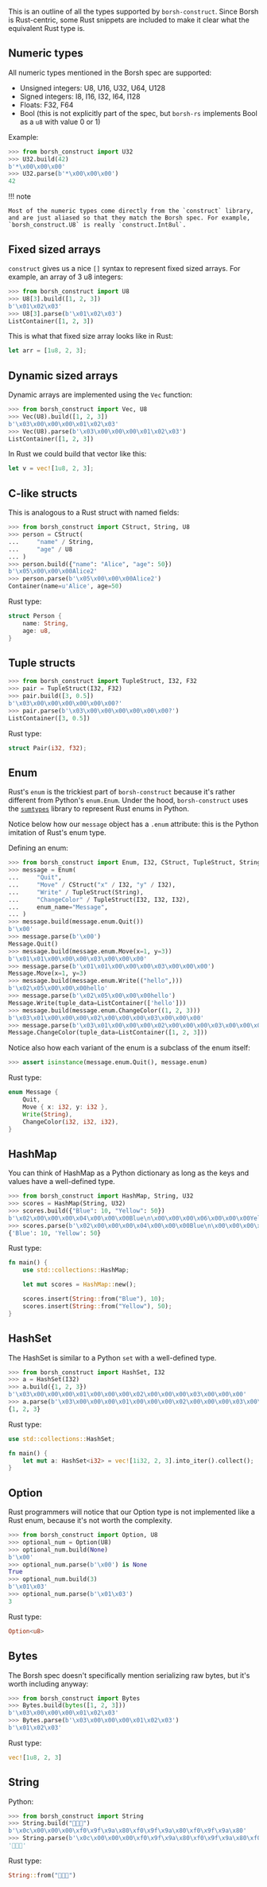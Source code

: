 This is an outline of all the types supported by `borsh-construct`. Since Borsh is Rust-centric, some Rust snippets are included to make it clear what the equivalent Rust type is.

## Numeric types

All numeric types mentioned in the Borsh spec are supported:

- Unsigned integers: U8, U16, U32, U64, U128
- Signed integers: I8, I16, I32, I64, I128
- Floats: F32, F64
- Bool (this is not explicitly part of the spec, but `borsh-rs` implements Bool as a `u8` with value 0 or 1)

Example:

```python
>>> from borsh_construct import U32
>>> U32.build(42)
b'*\x00\x00\x00'
>>> U32.parse(b'*\x00\x00\x00')
42

```


!!! note

    Most of the numeric types come directly from the `construct` library, and are just aliased so that they match the Borsh spec. For example, `borsh_construct.U8` is really `construct.Int8ul`.

## Fixed sized arrays

`construct` gives us a nice `[]` syntax to represent fixed sized arrays. For example, an array of 3 u8 integers:

```python
>>> from borsh_construct import U8
>>> U8[3].build([1, 2, 3])
b'\x01\x02\x03'
>>> U8[3].parse(b'\x01\x02\x03')
ListContainer([1, 2, 3])

```

This is what that fixed size array looks like in Rust:

```rust
let arr = [1u8, 2, 3];

```

## Dynamic sized arrays

Dynamic arrays are implemented using the `Vec` function:

```python
>>> from borsh_construct import Vec, U8
>>> Vec(U8).build([1, 2, 3])
b'\x03\x00\x00\x00\x01\x02\x03'
>>> Vec(U8).parse(b'\x03\x00\x00\x00\x01\x02\x03')
ListContainer([1, 2, 3])

```

In Rust we could build that vector like this:

```rust
let v = vec![1u8, 2, 3];

```

## C-like structs

This is analogous to a Rust struct with named fields:

```python
>>> from borsh_construct import CStruct, String, U8
>>> person = CStruct(
...     "name" / String,
...     "age" / U8
... )
>>> person.build({"name": "Alice", "age": 50})
b'\x05\x00\x00\x00Alice2'
>>> person.parse(b'\x05\x00\x00\x00Alice2')
Container(name=u'Alice', age=50)

```
Rust type:
```rust
struct Person {
    name: String,
    age: u8,
}

```

## Tuple structs
```python
>>> from borsh_construct import TupleStruct, I32, F32
>>> pair = TupleStruct(I32, F32)
>>> pair.build([3, 0.5])
b'\x03\x00\x00\x00\x00\x00\x00?'
>>> pair.parse(b'\x03\x00\x00\x00\x00\x00\x00?')
ListContainer([3, 0.5])

```
Rust type:
```rust
struct Pair(i32, f32);

```


## Enum

Rust's `enum` is the trickiest part of `borsh-construct` because it's rather different from Python's `enum.Enum`. Under the hood, `borsh-construct` uses the [`sumtypes`](https://sumtypes.readthedocs.io/en/latest/) library to represent Rust enums in Python.

Notice below how our `message` object has a `.enum` attribute: this is the Python imitation of Rust's enum type.

Defining an enum:

```python
>>> from borsh_construct import Enum, I32, CStruct, TupleStruct, String
>>> message = Enum(
...     "Quit",
...     "Move" / CStruct("x" / I32, "y" / I32),
...     "Write" / TupleStruct(String),
...     "ChangeColor" / TupleStruct(I32, I32, I32),
...     enum_name="Message",
... )
>>> message.build(message.enum.Quit())
b'\x00'
>>> message.parse(b'\x00')
Message.Quit()
>>> message.build(message.enum.Move(x=1, y=3))
b'\x01\x01\x00\x00\x00\x03\x00\x00\x00'
>>> message.parse(b'\x01\x01\x00\x00\x00\x03\x00\x00\x00')
Message.Move(x=1, y=3)
>>> message.build(message.enum.Write(("hello",)))
b'\x02\x05\x00\x00\x00hello'
>>> message.parse(b'\x02\x05\x00\x00\x00hello')
Message.Write(tuple_data=ListContainer(['hello']))
>>> message.build(message.enum.ChangeColor((1, 2, 3)))
b'\x03\x01\x00\x00\x00\x02\x00\x00\x00\x03\x00\x00\x00'
>>> message.parse(b'\x03\x01\x00\x00\x00\x02\x00\x00\x00\x03\x00\x00\x00')
Message.ChangeColor(tuple_data=ListContainer([1, 2, 3]))

```

Notice also how each variant of the enum is a subclass of the enum itself:

```python
>>> assert isinstance(message.enum.Quit(), message.enum)

```

Rust type:
```rust
enum Message {
    Quit,
    Move { x: i32, y: i32 },
    Write(String),
    ChangeColor(i32, i32, i32),
}
```

## HashMap

You can think of HashMap as a Python dictionary as long as the keys and values have a well-defined type.

```python
>>> from borsh_construct import HashMap, String, U32
>>> scores = HashMap(String, U32)
>>> scores.build({"Blue": 10, "Yellow": 50})
b'\x02\x00\x00\x00\x04\x00\x00\x00Blue\n\x00\x00\x00\x06\x00\x00\x00Yellow2\x00\x00\x00'
>>> scores.parse(b'\x02\x00\x00\x00\x04\x00\x00\x00Blue\n\x00\x00\x00\x06\x00\x00\x00Yellow2\x00\x00\x00')
{'Blue': 10, 'Yellow': 50}

```
Rust type:
```rust
fn main() {
    use std::collections::HashMap;

    let mut scores = HashMap::new();

    scores.insert(String::from("Blue"), 10);
    scores.insert(String::from("Yellow"), 50);
}
```

## HashSet

The HashSet is similar to a Python `set` with a well-defined type.

```python
>>> from borsh_construct import HashSet, I32
>>> a = HashSet(I32)
>>> a.build({1, 2, 3})
b'\x03\x00\x00\x00\x01\x00\x00\x00\x02\x00\x00\x00\x03\x00\x00\x00'
>>> a.parse(b'\x03\x00\x00\x00\x01\x00\x00\x00\x02\x00\x00\x00\x03\x00\x00\x00')
{1, 2, 3}

```
Rust type:
```rust
use std::collections::HashSet;

fn main() {
    let mut a: HashSet<i32> = vec![1i32, 2, 3].into_iter().collect();
}

```

## Option

Rust programmers will notice that our Option type is not implemented like a Rust enum, because it's not worth the complexity.

```python
>>> from borsh_construct import Option, U8
>>> optional_num = Option(U8)
>>> optional_num.build(None)
b'\x00'
>>> optional_num.parse(b'\x00') is None
True
>>> optional_num.build(3)
b'\x01\x03'
>>> optional_num.parse(b'\x01\x03')
3

```
Rust type:
```rust
Option<u8>
```

## Bytes

The Borsh spec doesn't specifically mention serializing raw bytes, but it's worth including anyway:

```python
>>> from borsh_construct import Bytes
>>> Bytes.build(bytes([1, 2, 3]))
b'\x03\x00\x00\x00\x01\x02\x03'
>>> Bytes.parse(b'\x03\x00\x00\x00\x01\x02\x03')
b'\x01\x02\x03'

```
Rust type:
```rust
vec![1u8, 2, 3]

```

## String

Python:

```python
>>> from borsh_construct import String
>>> String.build("🚀🚀🚀")
b'\x0c\x00\x00\x00\xf0\x9f\x9a\x80\xf0\x9f\x9a\x80\xf0\x9f\x9a\x80'
>>> String.parse(b'\x0c\x00\x00\x00\xf0\x9f\x9a\x80\xf0\x9f\x9a\x80\xf0\x9f\x9a\x80')
'🚀🚀🚀'

```

Rust type:

```rust
String::from("🚀🚀🚀")

```


